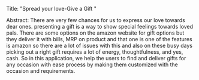 

Title: "Spread your love-Give a Gift "

Abstract: There are very few chances for us to express our love towards dear ones. presenting a gift is a way to show special feelings towards loved pals. There are some options on the amazon website for gift options but they deliver it with bills, MRP on product and that one is one of the features is amazon so there are a lot of issues with this and also on these busy days picking out a right gift requires a lot of energy, thoughtfulness, and yes, cash. So in this application, we help the users to find and deliver gifts for any occasion with ease process by making them customized with the occasion and requirements.

